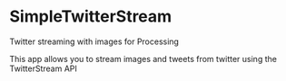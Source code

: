 SimpleTwitterStream
===================

Twitter streaming with images for Processing

This app allows you to stream images and tweets from twitter using the TwitterStream API
